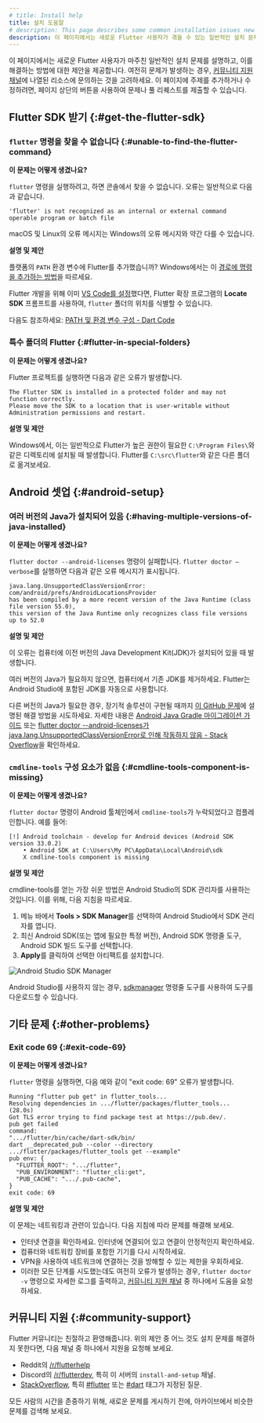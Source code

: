 ```yaml
---
# title: Install help
title: 설치 도움말
# description: This page describes some common installation issues new Flutter users have run into and offers suggestions to resolve them.
description: 이 페이지에서는 새로운 Flutter 사용자가 겪을 수 있는 일반적인 설치 문제를 설명하고 이를 해결하기 위한 제안을 제공합니다.
---
```


이 페이지에서는 새로운 Flutter 사용자가 마주친 일반적인 설치 문제를 설명하고, 
이를 해결하는 방법에 대한 제안을 제공합니다. 
여전히 문제가 발생하는 경우, [커뮤니티 지원 채널][community support channels]에 나열된 리소스에 문의하는 것을 고려하세요. 
이 페이지에 주제를 추가하거나 수정하려면, 
페이지 상단의 버튼을 사용하여 문제나 풀 리퀘스트를 제출할 수 있습니다.

## Flutter SDK 받기 {:#get-the-flutter-sdk}

### `flutter` 명령을 찾을 수 없습니다 {:#unable-to-find-the-flutter-command}

__이 문제는 어떻게 생겼나요?__

`flutter` 명령을 실행하려고, 하면 콘솔에서 찾을 수 없습니다. 
오류는 일반적으로 다음과 같습니다.

```plaintext
'flutter' is not recognized as an internal or external command operable program or batch file
```

macOS 및 Linux의 오류 메시지는 Windows의 오류 메시지와 약간 다를 수 있습니다.

__설명 및 제안__

플랫폼의 `PATH` 환경 변수에 Flutter를 추가했습니까? 
Windows에서는 이 [경로에 명령을 추가하는 방법][windows path]을 따르세요.

Flutter 개발을 위해 이미 [VS Code를 설정][set up VS Code]했다면, 
Flutter 확장 프로그램의 **Locate SDK** 프롬프트를 사용하여, 
`flutter` 폴더의 위치를 ​​식별할 수 있습니다.

다음도 참조하세요: [PATH 및 환경 변수 구성 - Dart Code][config path]


### 특수 폴더의 Flutter {:#flutter-in-special-folders}

__이 문제는 어떻게 생겼나요?__

Flutter 프로젝트를 실행하면 다음과 같은 오류가 발생합니다.

```plaintext
The Flutter SDK is installed in a protected folder and may not function correctly.
Please move the SDK to a location that is user-writable without Administration permissions and restart.
```

__설명 및 제안__

Windows에서, 이는 일반적으로 Flutter가 높은 권한이 필요한 `C:\Program Files\`와 같은 디렉토리에 설치될 때 발생합니다. 
Flutter를 `C:\src\flutter`와 같은 다른 폴더로 옮겨보세요.

## Android 셋업 {:#android-setup}

### 여러 버전의 Java가 설치되어 있음 {:#having-multiple-versions-of-java-installed}

__이 문제는 어떻게 생겼나요?__

`flutter doctor --android-licenses` 명령이 실패합니다. 
`flutter doctor –verbose`를 실행하면 다음과 같은 오류 메시지가 표시됩니다.

```plaintext
java.lang.UnsupportedClassVersionError: com/android/prefs/AndroidLocationsProvider 
has been compiled by a more recent version of the Java Runtime (class file version 55.0), 
this version of the Java Runtime only recognizes class file versions up to 52.0
```

__설명 및 제안__

이 오류는 컴퓨터에 이전 버전의 Java Development Kit(JDK)가 설치되어 있을 때 발생합니다.

여러 버전의 Java가 필요하지 않으면, 컴퓨터에서 기존 JDK를 제거하세요. 
Flutter는 Android Studio에 포함된 JDK를 자동으로 사용합니다.

다른 버전의 Java가 필요한 경우, 장기적 솔루션이 구현될 때까지 [이 GitHub 문제][java binary path]에 설명된 해결 방법을 시도하세요. 
자세한 내용은 [Android Java Gradle 마이그레이션 가이드][Android Java Gradle migration guide] 또는 [flutter doctor --android-licenses가 java.lang.UnsupportedClassVersionError로 인해 작동하지 않음 - Stack Overflow][so java version]을 확인하세요.

### `cmdline-tools` 구성 요소가 없음 {:#cmdline-tools-component-is-missing}

__이 문제는 어떻게 생겼나요?__

`flutter doctor` 명령이 Android 툴체인에서 `cmdline-tools`가 누락되었다고 컴플레인합니다. 
예를 들어:

```plaintext noHighlight
[!] Android toolchain - develop for Android devices (Android SDK version 33.0.2) 
    • Android SDK at C:\Users\My PC\AppData\Local\Android\sdk 
    X cmdline-tools component is missing 
```

__설명 및 제안__

cmdline-tools를 얻는 가장 쉬운 방법은 Android Studio의 SDK 관리자를 사용하는 것입니다. 
이를 위해, 다음 지침을 따르세요.

1. 메뉴 바에서 **Tools > SDK Manager**를 선택하여 Android Studio에서 SDK 관리자를 엽니다.
1. 최신 Android SDK(또는 앱에 필요한 특정 버전), Android SDK 명령줄 도구, Android SDK 빌드 도구를 선택합니다.
2. **Apply**를 클릭하여 선택한 아티팩트를 설치합니다.

![Android Studio SDK Manager](/assets/images/docs/get-started/install_android_tools.png)

Android Studio를 사용하지 않는 경우, [sdkmanager][] 명령줄 도구를 사용하여 도구를 다운로드할 수 있습니다.

## 기타 문제 {:#other-problems}

### Exit code 69 {:#exit-code-69}

__이 문제는 어떻게 생겼나요?__

`flutter` 명령을 실행하면, 다음 예와 같이 "exit code: 69" 오류가 발생합니다.

```plaintext
Running "flutter pub get" in flutter_tools...
Resolving dependencies in .../flutter/packages/flutter_tools... (28.0s)
Got TLS error trying to find package test at https://pub.dev/.
pub get failed
command:
".../flutter/bin/cache/dart-sdk/bin/
dart __deprecated_pub --color --directory
.../flutter/packages/flutter_tools get --example"
pub env: {
  "FLUTTER_ROOT": ".../flutter",
  "PUB_ENVIRONMENT": "flutter_cli:get",
  "PUB_CACHE": ".../.pub-cache",
}
exit code: 69
```

__설명 및 제안__

이 문제는 네트워킹과 관련이 있습니다. 다음 지침에 따라 문제를 해결해 보세요.

* 인터넷 연결을 확인하세요. 인터넷에 연결되어 있고 연결이 안정적인지 확인하세요.
* 컴퓨터와 네트워킹 장비를 포함한 기기를 다시 시작하세요.
* VPN을 사용하여 네트워크에 연결하는 것을 방해할 수 있는 제한을 우회하세요.
* 이러한 모든 단계를 시도했는데도 여전히 오류가 발생하는 경우, 
  `flutter doctor -v` 명령으로 자세한 로그를 출력하고, 
  [커뮤니티 지원 채널][community support channels] 중 하나에서 도움을 요청하세요.

## 커뮤니티 지원 {:#community-support}

Flutter 커뮤니티는 친절하고 환영해줍니다. 
위의 제안 중 어느 것도 설치 문제를 해결하지 못한다면, 다음 채널 중 하나에서 지원을 요청해 보세요.

* Reddit의 [/r/flutterhelp](https://www.reddit.com/r/flutterhelp/)
* Discord의 [/r/flutterdev](https://discord.gg/rflutterdev), 특히 이 서버의 `install-and-setup` 채널.
* [StackOverflow][], 특히 [#flutter][] 또는 [#dart][] 태그가 지정된 질문.

모든 사람의 시간을 존중하기 위해, 새로운 문제를 게시하기 전에, 아카이브에서 비슷한 문제를 검색해 보세요.

[StackOverflow]: {{site.so}}
[#dart]: {{site.so}}/questions/tagged/dart
[#flutter]: {{site.so}}/questions/tagged/flutter
[Android Java Gradle migration guide]: /release/breaking-changes/android-java-gradle-migration-guide
[community support channels]: #community-support
[java binary path]: {{site.repo.flutter}}/issues/106416#issuecomment-1522198064
[so java version]: {{site.so}}/questions/75328050/
[set up VS Code]: /get-started/editor
[config path]: https://dartcode.org/docs/configuring-path-and-environment-variables/
[sdkmanager]: {{site.android-dev}}/studio/command-line/sdkmanager
[windows path]: https://www.wikihow.com/Change-the-PATH-Environment-Variable-on-Windows
